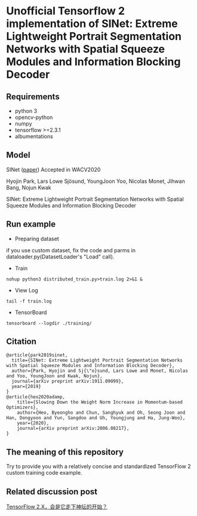 # Unofficial Tensorflow 2 implementation of SINet: Extreme Lightweight Portrait Segmentation Networks with Spatial Squeeze Modules and Information Blocking Decoder

## Requirements

- python 3
- opencv-python
- numpy
- tensorflow >=2.3.1
- albumentations

## Model

SINet ([paper](https://arxiv.org/abs/1911.09099)) Accepted in WACV2020

Hyojin Park, Lars Lowe Sjösund, YoungJoon Yoo, Nicolas Monet, Jihwan Bang, Nojun Kwak

SINet: Extreme Lightweight Portrait Segmentation Networks with Spatial Squeeze Modules and Information Blocking Decoder

## Run example

- Preparing dataset

if you use custom dataset, fix the code and parms in dataloader.py(DatasetLoader's "Load" call).

- Train

```shell
nohup python3 distributed_train.py>train.log 2>&1 &
```

- View Log

```shell
tail -f train.log
```

- TensorBoard

```shell
tensorboard --logdir ./training/
```

## Citation

```shell 
@article{park2019sinet,
  title={SINet: Extreme Lightweight Portrait Segmentation Networks with Spatial Squeeze Modules and Information Blocking Decoder},
  author={Park, Hyojin and Sj{\"o}sund, Lars Lowe and Monet, Nicolas and Yoo, YoungJoon and Kwak, Nojun},
  journal={arXiv preprint arXiv:1911.09099},
  year={2019}
}
@article{heo2020adamp,
    title={Slowing Down the Weight Norm Increase in Momentum-based Optimizers},
    author={Heo, Byeongho and Chun, Sanghyuk and Oh, Seong Joon and Han, Dongyoon and Yun, Sangdoo and Uh, Youngjung and Ha, Jung-Woo},
    year={2020},
    journal={arXiv preprint arXiv:2006.08217},
}
```

## The meaning of this repository

Try to provide you with a relatively concise and standardized TensorFlow 2 custom training code example.

## Related discussion post

[TensorFlow 2.X，会是它走下神坛的开始？](https://www.jiqizhixin.com/articles/2020-12-25-4)
